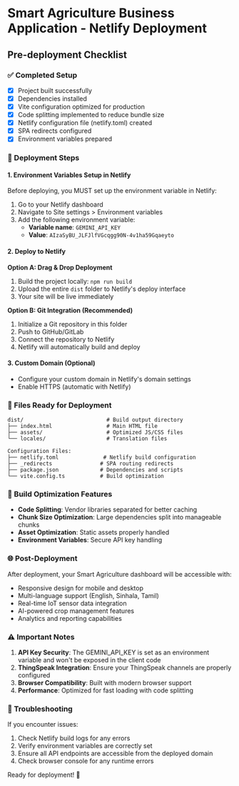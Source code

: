 # Smart Agriculture Business Application - Netlify Deployment

## Pre-deployment Checklist

### ✅ Completed Setup
- [x] Project built successfully
- [x] Dependencies installed
- [x] Vite configuration optimized for production
- [x] Code splitting implemented to reduce bundle size
- [x] Netlify configuration file (netlify.toml) created
- [x] SPA redirects configured
- [x] Environment variables prepared

### 🚀 Deployment Steps

#### 1. Environment Variables Setup in Netlify
Before deploying, you MUST set up the environment variable in Netlify:

1. Go to your Netlify dashboard
2. Navigate to Site settings > Environment variables
3. Add the following environment variable:
   - **Variable name**: `GEMINI_API_KEY`
   - **Value**: `AIzaSyBU_JLFJlfVGcqgg90N-4v1ha59Gqaeyto`

#### 2. Deploy to Netlify

**Option A: Drag & Drop Deployment**
1. Build the project locally: `npm run build`
2. Upload the entire `dist` folder to Netlify's deploy interface
3. Your site will be live immediately

**Option B: Git Integration (Recommended)**
1. Initialize a Git repository in this folder
2. Push to GitHub/GitLab
3. Connect the repository to Netlify
4. Netlify will automatically build and deploy

#### 3. Custom Domain (Optional)
- Configure your custom domain in Netlify's domain settings
- Enable HTTPS (automatic with Netlify)

### 📁 Files Ready for Deployment

```
dist/                          # Build output directory
├── index.html                 # Main HTML file
├── assets/                    # Optimized JS/CSS files
└── locales/                   # Translation files

Configuration Files:
├── netlify.toml              # Netlify build configuration
├── _redirects               # SPA routing redirects
├── package.json             # Dependencies and scripts
└── vite.config.ts           # Build optimization
```

### 🔧 Build Optimization Features
- **Code Splitting**: Vendor libraries separated for better caching
- **Chunk Size Optimization**: Large dependencies split into manageable chunks
- **Asset Optimization**: Static assets properly handled
- **Environment Variables**: Secure API key handling

### 🌐 Post-Deployment
After deployment, your Smart Agriculture dashboard will be accessible with:
- Responsive design for mobile and desktop
- Multi-language support (English, Sinhala, Tamil)
- Real-time IoT sensor data integration
- AI-powered crop management features
- Analytics and reporting capabilities

### ⚠️ Important Notes
1. **API Key Security**: The GEMINI_API_KEY is set as an environment variable and won't be exposed in the client code
2. **ThingSpeak Integration**: Ensure your ThingSpeak channels are properly configured
3. **Browser Compatibility**: Built with modern browser support
4. **Performance**: Optimized for fast loading with code splitting

### 🐛 Troubleshooting
If you encounter issues:
1. Check Netlify build logs for any errors
2. Verify environment variables are correctly set
3. Ensure all API endpoints are accessible from the deployed domain
4. Check browser console for any runtime errors

Ready for deployment! 🚀

